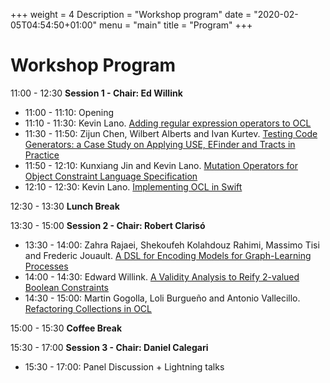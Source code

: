 +++
weight = 4
Description = "Workshop program"
date = "2020-02-05T04:54:50+01:00"
menu = "main"
title = "Program"
+++

# Workshop Program

11:00 - 12:30	 **Session 1 - Chair: Ed Willink**  
* 11:00 - 11:10: Opening  
* 11:10 - 11:30: Kevin Lano. [Adding regular expression operators to OCL](static/papers/ocl2021_paper_6.pdf)  
*  11:30 - 11:50: Zijun Chen, Wilbert Alberts and Ivan Kurtev. [Testing Code Generators: a Case Study on Applying USE, EFinder and Tracts in Practice](static/papers/ocl2021_paper_7.pdf)   
* 11:50 - 12:10: Kunxiang Jin and Kevin Lano. [Mutation Operators for Object Constraint Language Specification](static/papers/ocl2021_paper_2.pdf)  
* 12:10 - 12:30: Kevin Lano. [Implementing OCL in Swift](static/papers/ocl2021_paper_3.pdf)  

12:30 - 13:30 	**Lunch Break**			

13:30 - 15:00	**Session 2 - Chair: Robert Clarisó**  
*  13:30 - 14:00: Zahra Rajaei, Shekoufeh Kolahdouz Rahimi, Massimo Tisi and Frederic Jouault. [A DSL for Encoding Models for Graph-Learning Processes](static/papers/ocl2021_paper_8.pdf)  
* 14:00 - 14:30: Edward Willink. [A Validity Analysis to Reify 2-valued Boolean Constraints](static/papers/ocl2021_paper_1.pdf)    
*  14:30 - 15:00: Martin Gogolla, Loli Burgueño and Antonio Vallecillo. [Refactoring Collections in OCL](static/papers/ocl2021_paper_4.pdf)  

15:00 - 15:30	**Coffee Break**			

15:30 - 17:00	**Session 3 - Chair: Daniel Calegari**  
* 15:30 - 17:00: Panel Discussion + Lightning talks	 	

